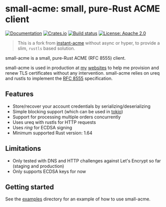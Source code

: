 # small-acme: small, pure-Rust ACME client

[![Documentation](https://docs.rs/small-acme/badge.svg)](https://docs.rs/small-acme/)
[![Crates.io](https://img.shields.io/crates/v/small-acme.svg)](https://crates.io/crates/small-acme)
[![Build status](https://github.com/Icelk/small-acme/workflows/CI/badge.svg)](https://github.com/Icelk/small-acme/actions?query=workflow%3ACI)
[![License: Apache 2.0](https://img.shields.io/badge/License-Apache%202.0-blue.svg)](LICENSE-APACHE)

> This is a fork from [instant-acme](https://github.com/InstantDomain/instant-acme)
> without async or hyper, to provide a slim, `rustls` based solution.

small-acme is a small, pure-Rust ACME (RFC 8555) client.

small-acme is used in production at [my](https://icelk.dev) [websites](https://kvarn.org) to help
me provision and renew TLS certificates without any intervention. small-acme relies
on ureq and rustls to implement the [RFC 8555](https://www.rfc-editor.org/rfc/rfc8555.html)
specification.

## Features

* Store/recover your account credentials by serializing/deserializing
* Simple blocking support (which can be used in [tokio](https://docs.rs/tokio/latest/tokio/task/fn.spawn_blocking.html))
* Support for processing multiple orders concurrently
* Uses ureq with rustls for HTTP requests
* Uses *ring* for ECDSA signing
* Minimum supported Rust version: 1.64

## Limitations

* Only tested with DNS and HTTP challenges against Let's Encrypt so far (staging and production)
* Only supports ECDSA keys for now

## Getting started

See the [examples](examples) directory for an example of how to use small-acme.
